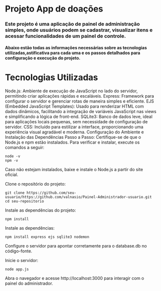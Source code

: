 # Projeto App de doações 

### Este projeto é uma aplicação de painel de administração simples, onde usuários podem se cadastrar, visualizar itens e acessar funcionalidades de um painel de controle. 
#### Abaixo estão todas as informações necessárias sobre as tecnologias utilizadas,astificativa para cada uma e os passos detalhados para configuração e execução do projeto.

# Tecnologias Utilizadas

Node.js: Ambiente de execução de JavaScript no lado do servidor, permitindo criar aplicações rápidas e escaláveis.
Express: Framework para configurar o servidor e gerenciar rotas de maneira simples e eficiente.
EJS (Embedded JavaScript Templates): Usado para renderizar HTML com dados dinâmicos, facilitando a integração de variáveis JavaScript nas views e simplificando a lógica de front-end.
SQLite3: Banco de dados leve, ideal para aplicações locais pequenas, sem necessidade de configuração de servidor.
CSS: Incluído para estilizar a interface, proporcionando uma experiência visual agradável e moderna.
Configuração do Ambiente e Instalação das Dependências
Passo a Passo:
Certifique-se de que o Node.js e npm estão instalados. Para verificar e instalar, execute os comandos a seguir:

```
node -v
npm -v
```
Caso não estejam instalados, baixe e instale o Node.js a partir do site oficial.

Clone o repositório do projeto:

```
git clone https://github.com/seu-usuario/https://github.com/valnasio/Painel-Administrador-usuario.git
cd seu-repositorio
```
Instale as dependências do projeto:

```
npm install
```
Instale as dependências:

```
npm install express ejs sqlite3 nodemon

```

Configure o servidor para apontar corretamente para o database.db no código-fonte.

Inicie o servidor:

```
node app.js
```
Abra o navegador e acesse http://localhost:3000 para interagir com o painel do administrador.
